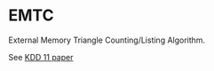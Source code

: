 EMTC
====

External Memory Triangle Counting/Listing Algorithm.

See [KDD 11 paper](http://dl.acm.org/citation.cfm?id=2020513)

